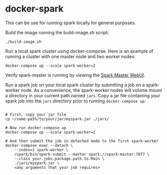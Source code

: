 # docker-spark

This can be use for running spark locally for general purposes.

Build the image running the build-image.sh script:
```shell
./build-image.sh
```

Run a local spark cluster using docker-compose. Here is an example of running a cluster with one master node and two worker nodes:
```shell
docker-compose up --scale spark-worker=2
```

Verify spark-master is running by viewing the [Spark Master WebUI](http://localhost:8080).

Run a spark job on your local spark cluster by submitting a job on a spark-worker node. As a convenience, the spark-worker nodes will volume mount a directory in your current path named `jars`. Copy a jar file containing your spark job into the `jars` directory prior to running `docker-compose up`:
```shell

# First, copy your jar file
cp ~/some-path/to/your/jar/myspark.jar ./jars/

# Now run docker-compose up
docker-compose up --scale spark-worker=2

# And then submit the job in detached mode to the first spark-worker
docker-compose exec --detach \
    --index=1 spark-worker \
    /spark/bin/spark-submit --master spark://spark-master:7077 \
    --class your.jobs.package.path.to.Main \
    ./jars/myspark.jar \
    <any arguments that your job requires>
```

